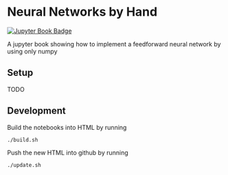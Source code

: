 # Neural Networks by Hand

[![Jupyter Book Badge](https://jupyterbook.org/badge.svg)](https://philswatton.github.io/neural-networks-by-hand/intro.html)

A jupyter book showing how to implement a feedforward neural network by using only numpy

## Setup

TODO

## Development

Build the notebooks into HTML by running

```bash
./build.sh
```

Push the new HTML into github by running

```bash
./update.sh
```
